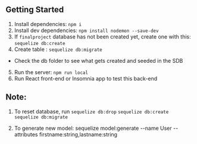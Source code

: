## Getting Started

1. Install dependencies: `npm i`
2. Install dev dependencies: `npm install nodemon --save-dev`
3. If `finalproject` database has not been created yet, create one with this: `sequelize db:create`
4. Create table : `sequelize db:migrate`
  - Check the db folder to see what gets created and seeded in the SDB
5. Run the server: `npm run local`
6. Run React front-end or Insomnia app to test this back-end

## Note: 
1. To reset database, run 
  `sequelize db:drop`
  `sequelize db:create`
  `sequelize db:migrate`

2. To generate new model:
sequelize model:generate --name User --attributes firstname:string,lastname:string




